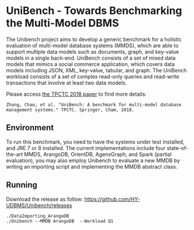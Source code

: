 # UniBench - Towards Benchmarking the Multi-Model DBMS
The Unibench project aims to develop a generic benchmark for a holistic evaluation of multi-model database systems (MMDS), which are able to support multiple data models such as documents, graph, and key-value models in a single back-end. UniBench consists of a set of mixed data models that mimics a social commerce application, which covers data models including JSON, XML, key-value, tabular, and graph. The UniBench workload consists of a set of complex read-only queries and read-write transactions that involve at least two data models.

Please access [the TPCTC 2018 paper](https://www.cs.helsinki.fi/u/jilu/documents/UniBench.pdf) to find more details:

```
Zhang, Chao, et al. "UniBench: A benchmark for multi-model database management systems." TPCTC. Springer, Cham, 2018.
```

## Environment

To run this benchmark, you need to have the systems under test installed, and JRE 7 or 8 installed. The current implementations include four state-of-the-art MMDS, ArangoDB, OrientDB, AgensGraph, and Spark (partial evaluation), you may also employ Unibench to evaluate a new MMDB by writing an importing script and implementing the MMDB abstract class. 

## Running

Download the release as follow:
https://github.com/HY-UDBMS/Unibench/releases

```
./DataImporting_ArangoDB
./Unibench --MMDB ArangoDB  --Workload Q1
```
